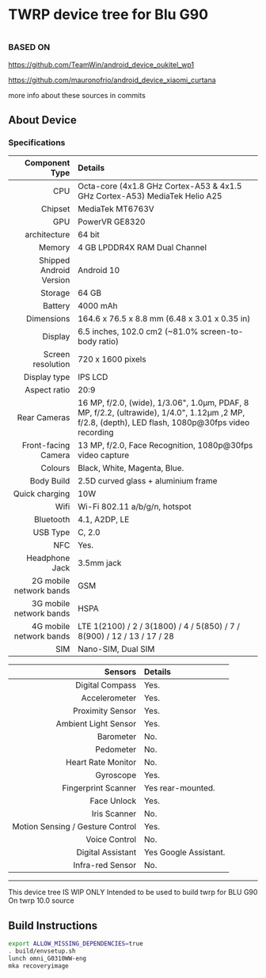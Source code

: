 # TWRP device tree for Blu G90
# 

### BASED ON

https://github.com/TeamWin/android_device_oukitel_wp1

https://github.com/mauronofrio/android_device_xiaomi_curtana

more info about these sources in commits

## About Device

### Specifications

Component Type | Details
-------:|:-------------------------
CPU     | Octa-core (4x1.8 GHz Cortex-A53 & 4x1.5 GHz Cortex-A53) MediaTek Helio A25
Chipset | MediaTek MT6763V
GPU     | PowerVR GE8320
architecture | 64 bit
Memory  | 4 GB LPDDR4X RAM Dual Channel
Shipped Android Version | Android 10
Storage | 64 GB
Battery | 4000 mAh
Dimensions | 164.6 x 76.5 x 8.8 mm (6.48 x 3.01 x 0.35 in)
Display | 6.5 inches, 102.0 cm2 (~81.0% screen-to-body ratio)
Screen resolution | 720 x 1600 pixels
Display type | IPS LCD
Aspect ratio | 20:9
Rear Cameras | 16 MP, f/2.0, (wide), 1/3.06", 1.0µm, PDAF, 8 MP, f/2.2, (ultrawide), 1/4.0", 1.12µm ,2 MP, f/2.8, (depth), LED flash, 1080p@30fps video recording
Front-facing Camera | 13 MP, f/2.0, Face Recognition, 1080p@30fps video capture
Colours | Black, White, Magenta, Blue.
Body Build | 2.5D curved glass + aluminium frame
Quick charging | 10W
Wifi | Wi-Fi 802.11 a/b/g/n, hotspot
Bluetooth | 4.1, A2DP, LE
USB Type | C, 2.0
NFC | Yes.
Headphone Jack | 3.5mm jack
2G mobile network bands | GSM
3G mobile network bands | HSPA
4G mobile network bands | LTE 1(2100) / 2 / 3(1800) / 4 / 5(850) / 7 / 8(900) / 12 / 13 / 17 / 28
SIM | Nano-SIM, Dual SIM

Sensors | Details
-------:|:-------------------------
Digital Compass | Yes.
Accelerometer | Yes.
Proximity Sensor | Yes.
Ambient Light Sensor | Yes.
Barometer | No.
Pedometer | No.
Heart Rate Monitor | No.
Gyroscope | Yes.
Fingerprint Scanner | Yes rear-mounted.
Face Unlock | Yes.
Iris Scanner | No.
Motion Sensing / Gesture Control | Yes.
Voice Control | No.
Digital Assistant | Yes Google Assistant.
Infra-red Sensor | No.

---

This device tree IS WIP ONLY Intended to be used to build twrp for BLU G90 On twrp 10.0 source


## Build Instructions
```sh
export ALLOW_MISSING_DEPENDENCIES=true
. build/envsetup.sh
lunch omni_G0310WW-eng
mka recoveryimage
```
